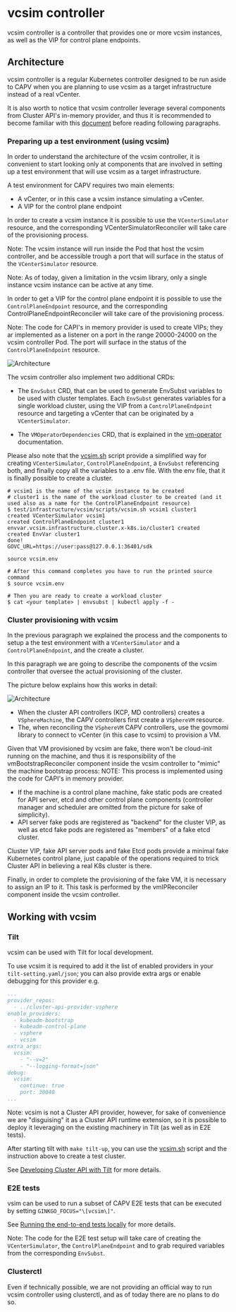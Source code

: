 # vcsim controller

vcsim controller is a controller that provides one or more vcsim instances, as well as the VIP for control
plane endpoints.

## Architecture

vcsim controller is a regular Kubernetes controller designed to be run aside to CAPV when you are planning to use vcsim
as a target infrastructure instead of a real vCenter.

It is also worth to notice that vcsim controller leverage several components from Cluster API's in-memory
provider, and thus it is recommended to become familiar with this [document](https://github.com/kubernetes-sigs/cluster-api/blob/main/test/infrastructure/inmemory/README.md)
before reading following paragraphs.

### Preparing up a test environment (using vcsim)

In order to understand the architecture of the vcsim controller, it is convenient to start looking only at 
components that are involved in setting up a test environment that will use vcsim as a target infrastructure.

A test environment for CAPV requires two main elements:

- A vCenter, or in this case a vcsim instance simulating a vCenter.
- A VIP for the control plane endpoint

In order to create a vcsim instance it is possible to use the `VCenterSimulator` resource, and the corresponding
VCenterSimulatorReconciler will take care of the provisioning process.

Note: The vcsim instance will run inside the Pod that host the vcsim controller, and be accessible trough a port that
will surface in the status of the `VCenterSimulator` resource.

Note: As of today, given a limitation in the vcsim library, only a single instance vcsim instance can be active at any
time.

In order to get a VIP for the control plane endpoint it is possible to use the `ControlPlaneEndpoint` resource, 
and the corresponding ControlPlaneEndpointReconciler will take care of the provisioning process.

Note: The code for CAPI's in memory provider is used to create VIPs; they ar implemented as a listener on a port
in the range 20000-24000 on the vcsim controller Pod. The port will surface in the status of the `ControlPlaneEndpoint`
resource.

![Architecture](architecture-part1.drawio.svg)

The vcsim controller also implement two additional CRDs:

- The `EnvSubst` CRD, that can be used to generate EnvSubst variables to be used with cluster templates.
  Each `EnvSubst` generates variables for a single workload cluster, using the VIP from a `ControlPlaneEndpoint` resource
  and targeting a vCenter that can be originated by a `VCenterSimulator`. 

- The `VMOperatorDependencies` CRD, that is explained in the [vm-operator](../vm-operator/README.md) documentation.

Please also note that the [vcsim.sh](scripts/vcsim.sh) script provide a simplified way for creating `VCenterSimulator`,
`ControlPlaneEndpoint`, a `EnvSubst` referencing both, and finally copy all the variables to a .env file.
With the env file, that it is finally possible to create a cluster.

```shell
# vcsim1 is the name of the vcsim instance to be created
# cluster1 is the name of the workload cluster to be created (and it used also as a name for the ControlPlaneEndpoint resource)
$ test/infrastructure/vcsim/scripts/vcsim.sh vcsim1 cluster1
created VCenterSimulator vcsim1
created ControlPlaneEndpoint cluster1
envvar.vcsim.infrastructure.cluster.x-k8s.io/cluster1 created
created EnvVar cluster1
done!
GOVC_URL=https://user:pass@127.0.0.1:36401/sdk

source vcsim.env

# After this command completes you have to run the printed source command
$ source vcsim.env

# Then you are ready to create a workload cluster
$ cat <your template> | envsubst | kubectl apply -f -
```

### Cluster provisioning with vcsim

In the previous paragraph we explained the process and the components to setup a the test environment with a 
`VCenterSimulator` and a `ControlPlaneEndpoint`, and the create a cluster. 

In this paragraph we are going to describe the components of the vcsim controller that oversee the actual provisioning
of the cluster.

The picture below explains how this works in detail:

![Architecture](architecture-part2.drawio.svg)

- When the cluster API controllers (KCP, MD controllers) creates a `VSphereMachine`, the CAPV controllers first create
  a `VSphereVM` resource. 
- The, when reconciling the `VSphereVM` CAPV controllers, use the govmomi library to connect to vCenter (in this case to vcsim)
  to provision a VM.

Given that VM provisioned by vcsim are fake, there won't be cloud-init running on the machine, and thus it is responsibility 
of the vmBootstrapReconciler component inside the vcsim controller to "mimic" the machine bootstrap process:
NOTE: This process is implemented using the code for CAPI's in memory provider.

- If the machine is a control plane machine, fake static pods are created for API server, etcd and other control plane
  components (controller manager and scheduler are omitted from the picture for sake of simplicity).
- API server fake pods are registered as "backend" for the cluster VIP, as well as etcd fake pods are registered as
  "members" of a fake etcd cluster.

Cluster VIP, fake API server pods and fake Etcd pods provide a minimal fake Kubernetes control plane, just capable of the
operations required to trick Cluster API in believing a real K8s cluster is there.

Finally, in order to complete the provisioning of the fake VM, it is necessary to assign an IP to it. This task is
performed by the vmIPReconciler component inside the vcsim controller.

## Working with vcsim

### Tilt

vcsim can be used with Tilt for local development.

To use vcsim it is required to add it the list of enabled providers in your `tilt-setting.yaml/json`; you can also
provide extra args or enable debugging for this provider e.g.

```yaml
...
provider_repos:
  - ../cluster-api-provider-vsphere
enable_providers:
  - kubeadm-bootstrap
  - kubeadm-control-plane
  - vsphere
  - vcsim
extra_args:
  vcsim:
    - "--v=2"
    - "--logging-format=json"
debug:
  vcsim:
    continue: true
    port: 30040
...
```

Note: vcsim is not a Cluster API provider, however, for sake of convenience we are "disguising" it as a Cluster API
runtime extension, so it is possible to deploy it leveraging on the existing machinery in Tilt (as well as in E2E tests).

After starting tilt with `make tilt-up`, you can use the [vcsim.sh](scripts/vcsim.sh) script and the instruction above
to create a test cluster.

See [Developing Cluster API with Tilt](https://cluster-api.sigs.k8s.io/developer/tilt) for more details.

### E2E tests

vsim can be used to run a subset of CAPV E2E tests that can be executed by setting `GINKGO_FOCUS="\[vcsim\]"`.

See [Running the end-to-end tests locally](https://cluster-api.sigs.k8s.io/developer/testing#running-the-end-to-end-tests-locally) for more details.

Note: The code for the E2E test setup will take care of creating the `VCenterSimulator`, the `ControlPlaneEndpoint`
and to grab required variables from the corresponding `EnvSubst`.

### Clusterctl

Even if technically possible, we are not providing an official way to run vcsim controller using clusterctl,
and as of today there are no plans to do so.
